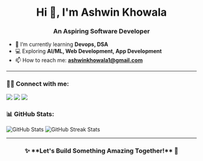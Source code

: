 <h1 align="center">Hi 👋, I'm Ashwin Khowala</h1>
<h3 align="center">An Aspiring Software Developer</h3>

- 🌱 I’m currently learning **Devops, DSA**  
- 💻 Exploring **AI/ML, Web Development, App Development**  
- 📫 How to reach me: **ashwinkhowala1@gmail.com**  

---

<h3 align="left">🧑‍💻 Connect with me:</h3>
<p align="left">
  <a href="https://www.linkedin.com/in/ashwin-khowala-072493270/" target="_blank"><img src="https://img.shields.io/badge/LinkedIn-0077B5?style=for-the-badge&logo=linkedin&logoColor=white"/></a>
  <a href="https://github.com/Ashwin-Khowala" target="_blank"><img src="https://img.shields.io/badge/GitHub-100000?style=for-the-badge&logo=github&logoColor=white"/></a>
  <a href="mailto:ashwinkhowala1@gmail.com"><img src="https://img.shields.io/badge/Email-D14836?style=for-the-badge&logo=gmail&logoColor=white"/></a>
</p>

<h3 align="left">📊 GitHub Stats:</h3>
<p align="left">
  <img src="https://github-readme-stats.vercel.app/api?username=Ashwin-Khowala&show_icons=true&theme=radical" alt="GitHub Stats"/>
  <img src="https://github-readme-streak-stats.herokuapp.com/?user=Ashwin-Khowala&theme=radical" alt="GitHub Streak Stats"/>
</p>

---

<h3 align="center">✨ **Let's Build Something Amazing Together!** 🚀</h3>
